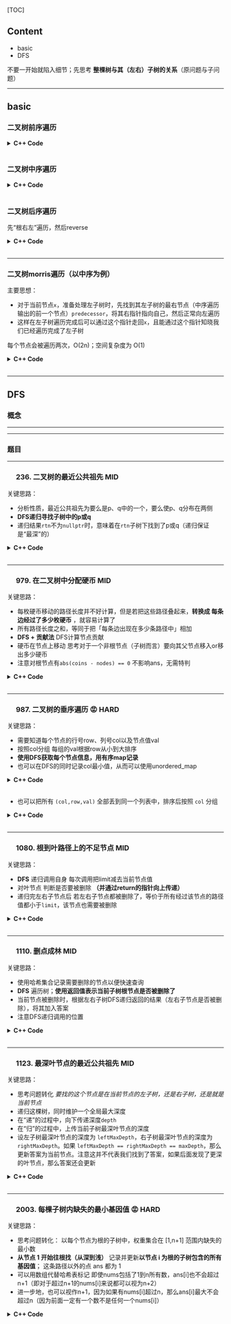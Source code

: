 [TOC]

## Content
- basic
- DFS

不要一开始就陷入细节；先思考 <b>整棵树与其（左右）子树的关系</b>（原问题与子问题）
<br>

------
## basic
### 二叉树前序遍历

<details> 
<summary> <b>C++ Code</b> </summary>

```c++
class Solution {
public:
    vector<int> preorderTraversal(TreeNode* root) {
        vector<int> ans;
        stack<TreeNode*> s;
        if(root == nullptr)
            return ans;
        s.push(root);
        ans.push_back(root->val);
        TreeNode* p = root->left;
        while(!s.empty())
        {
            while(p)
            {
                s.push(p);
                ans.push_back(p->val);
                p = p->left;
            }
            TreeNode* t = s.top();
            s.pop();
            if(t->right)
            {
                s.push(t->right);
                ans.push_back(t->right->val);
                p = t->right->left;
            }
        }
        return ans;
    }
};
```
</details>
<br>

### 二叉树中序遍历

<details> 
<summary> <b>C++ Code</b> </summary>

```c++
class Solution {
public:
    vector<int> inorderTraversal(TreeNode* root) {
        vector<int> ans;
        stack<TreeNode*> s;
        if(root == nullptr)
            return ans;

        s.push(root);
        TreeNode* p = root->left; // 指示下一个进栈
        while(!s.empty())
        {
            while(p != nullptr) // 左子树向左遍历
            {
                s.push(p);
                p = p->left;
            }

            TreeNode* t = s.top();
            ans.push_back(t->val);
            s.pop(); // 出栈 处理右子树
            if(t->right)
            {
                s.push(t->right);
                p = t->right->left;
            }
        }
        return ans;
    }
};
```
</details>
<br>

### 二叉树后序遍历

先“根右左”遍历，然后reverse
<details> 
<summary> <b>C++ Code</b> </summary>

```c++
class Solution {
public:
    vector<int> postorderTraversal(TreeNode* root) {
        vector<int> ans;
        if(root == nullptr)
            return ans;
        stack<TreeNode*> s;
        s.push(root);
        while(!s.empty())
        {
            TreeNode* node = s.top();
            s.pop();
            ans.push_back(node->val);
            if(node->left)
                s.push(node->left);
            if(node->right)
                s.push(node->right);
        }
        reverse(ans.begin(), ans.end());
        return ans;
    }
};
```
</details>
<br>

---
### 二叉树morris遍历（以中序为例）
主要思想：
- 对于当前节点`x`，准备处理左子树时，先找到其左子树的最右节点（中序遍历输出的前一个节点）`predecessor`，将其右指针指向自己，然后正常向左遍历  
- 这样在左子树遍历完成后可以通过这个指针走回`x`，且能通过这个指针知晓我们已经遍历完成了左子树    

每个节点会被遍历两次，O(2n)；空间复杂度为 O(1)   
<details> 
<summary> <b>C++ Code</b> </summary>

```c++
class Solution {
public:
    vector<int> inorderTraversal(TreeNode* root) {
        vector<int> res;
        TreeNode *predecessor = nullptr;

        while (root != nullptr) {
            if (root->left != nullptr) {
                // predecessor 节点就是当前 root 节点向左走一步，然后一直向右走至无法走为止
                predecessor = root->left;
                while (predecessor->right != nullptr && predecessor->right != root) {
                    predecessor = predecessor->right;
                }
                
                // 让 predecessor 的右指针指向 root，继续遍历左子树
                if (predecessor->right == nullptr) {
                    predecessor->right = root;
                    root = root->left;
                }
                // 说明左子树已经访问完了，我们需要断开链接
                else {
                    res.push_back(root->val);
                    predecessor->right = nullptr;
                    root = root->right;
                }
            }
            // 如果没有左孩子，则直接访问右孩子
            else {
                res.push_back(root->val);
                root = root->right;
            }
        }
        return res;
    }
};
```
</details>
<br>

------
## DFS
### 概念
---
---
### 题目
---
### &emsp; 236. 二叉树的最近公共祖先 MID
关键思路：
- 分析性质，最近公共祖先为要么是p、q中的一个，要么使p、q分布在两侧
- <b>DFS递归寻找子树中的p或q</b>
- 递归结果`rtn`不为`nullptr`时，意味着在`rtn`子树下找到了p或q（递归保证是“最深”的）

<details> 
<summary> <b>C++ Code</b> </summary>

``` c++
class Solution {
public:
    TreeNode* lowestCommonAncestor(TreeNode* root, TreeNode* p, TreeNode* q) {
        if(root == nullptr || root == p || root == q) // 遇到叶节点、p或q时从底至顶回溯
            return root;
        TreeNode* left = lowestCommonAncestor(root->left, p, q);
        TreeNode* right = lowestCommonAncestor(root->right, p, q);

        // 单侧为nullptr 返回另一侧结果
        if(left == nullptr) return right; 
        if(right == nullptr) return left;
        
        return root; // p q 分布在异侧
    }
};
```
</details>
<br>

---
### &emsp; 979. 在二叉树中分配硬币 MID
关键思路：
- 每枚硬币移动的路径长度并不好计算，但是若把这些路径叠起来，**转换成 每条边经过了多少枚硬币** ，就容易计算了
- 所有路径长度之和，等同于把「每条边出现在多少条路径中」相加
- <b>DFS + 贡献法</b> DFS计算节点贡献
- 硬币在节点上移动 思考对于一个非根节点（子树而言）要向其父节点移入or移出多少硬币
- 注意对根节点有`abs(coins - nodes) == 0` 不影响ans，无需特判

<details> 
<summary> <b>C++ Code</b> </summary>

``` c++
class Solution {
public:
    int ans = 0;
    pair<int, int> dfs(TreeNode* node) // 返回硬币数和节点数
    {
        if(node == nullptr)
            return {0, 0};
        auto [coins_l, nodes_l] = dfs(node->left);
        auto [coins_r, nodes_r] = dfs(node->right);
        int coins = coins_l + coins_r + node->val;
        int nodes = nodes_l + nodes_r + 1;
        ans += abs(coins - nodes); // 产生贡献
        return {coins, nodes};
    }

    int distributeCoins(TreeNode* root) {
        dfs(root);
        return ans;
    }
};
```
</details>
<br>

---
### &emsp; 987. 二叉树的垂序遍历 :rage: HARD
关键思路：
- 需要知道每个节点的行号row、列号col以及节点值val
- 按照col分组 每组的val根据row从小到大排序
- <b>使用DFS获取每个节点信息，用有序map记录</b>
- 也可以在DFS的同时记录col最小值，从而可以使用unordered_map

<details> 
<summary> <b>C++ Code</b> </summary>

``` c++
class Solution {
    map<int, vector<pair<int, int>>> groups;

    void dfs(TreeNode* node, int row, int col)
    {
        if(node == nullptr)
            return;
        groups[col].emplace_back(row, node->val);
        dfs(node->left, row + 1, col - 1);
        dfs(node->right, row + 1, col + 1);
    }
public:
    vector<vector<int>> verticalTraversal(TreeNode* root) {
        dfs(root, 0, 0);
        vector<vector<int>> ans;
        for(auto &[_, g] : groups)
        {
            ranges::sort(g);
            vector<int> vals;
            for(auto &[_, val] : g)
                vals.push_back(val);
            
            ans.push_back(vals);
        }
        return ans;
    }
};
```
</details>
<br>

- 也可以把所有 `(col,row,val)` 全部丢到同一个列表中，排序后按照 `col` 分组
<details> 
<summary> <b>C++ Code</b> </summary>

``` c++
lass Solution {
public:
    vector<vector<int>> verticalTraversal(TreeNode* root) {
        vector<tuple<int, int, int>> data;
        function<void(TreeNode*, int, int)> dfs = [&](TreeNode* node, int row, int col) {
            if(node == nullptr)
                return;
            data.emplace_back(col, row, node->val);
            dfs(node->left, row + 1, col - 1);
            dfs(node->right, row + 1, col + 1);
        };
        dfs(root, 0, 0);

        vector<vector<int>> ans;
        ranges::sort(data);
        int last_col = INT_MIN;
        for(auto &[col, _, val] : data)
        {
            if(col != last_col)
            {
                last_col = col;
                ans.push_back({}); // 一个新的组
            }
            ans.back().push_back(val);
        }
        return ans;
    }
};
```
</details>
<br>

---
### &emsp; 1080. 根到叶路径上的不足节点 MID
关键思路：
- <b>DFS</b> 递归调用自身 每次调用把limit减去当前节点值
- 对叶节点 判断是否要被删除 <b>（并通过return的指针向上传递）</b>
- 递归完左右子节点后 若左右子节点都被删除了，等价于所有经过该节点的路径值都小于`limit`，该节点也需要被删除

<details> 
<summary> <b>C++ Code</b> </summary>

``` c++
class Solution {
public:
    TreeNode* sufficientSubset(TreeNode* root, int limit) {
        limit -= root->val;
        if(root->left == root->right) // nullptr
            return limit > 0 ? nullptr : root;
        if(root->left)
            root->left = sufficientSubset(root->left, limit);
        if(root->right)
            root->right = sufficientSubset(root->right, limit);

        return (root->left || root->right)? root : nullptr;
    }
};
```
</details>
<br>

---
### &emsp; 1110. 删点成林 MID
关键思路：
- 使用哈希集合记录需要删除的节点以便快速查询
- <b>DFS</b> 遍历树；<b>使用返回值表示当前子树根节点是否被删除了</b>
- 当前节点被删除时，根据左右子树DFS递归返回的结果（左右子节点是否被删除），将其加入答案
- 注意DFS递归调用的位置

<details> 
<summary> <b>C++ Code</b> </summary>

``` c++
class Solution {
    vector<TreeNode*> ans;
    unordered_set<int> s; // 快速判断是否在delete中

    TreeNode* dfs(TreeNode* node)
    {
        if(node == nullptr)
            return nullptr;
        node->left = dfs(node->left); // 递归判断左子树删不删
        node->right = dfs(node->right); // 递归判断右子树删不删
        if(!s.count(node->val)) // 当前结点不删
            return node;
        
        if(node->left)
            ans.push_back(node->left);
        if(node->right)
            ans.push_back(node->right);
        return nullptr;
    }
public:
    vector<TreeNode*> delNodes(TreeNode* root, vector<int>& to_delete) {
        for(int x : to_delete)
            s.insert(x);
        if(dfs(root))
            ans.push_back(root);
        return ans;
    }
};
```
</details>
<br>

---
### &emsp; 1123. 最深叶节点的最近公共祖先 MID
关键思路：
- 思考问题转化 *要找的这个节点是在当前节点的左子树，还是右子树，还是就是当前节点*
- 递归这棵树，同时维护一个全局最大深度
- 在“递”的过程中，向下传递深度`depth`
- 在“归”的过程中，上传当前子树最深叶节点的深度
- 设左子树最深叶节点的深度为 `leftMaxDepth`，右子树最深叶节点的深度为 `rightMaxDepth`。如果 `leftMaxDepth == rightMaxDepth == maxDepth`，那么更新答案为当前节点。注意这并不代表我们找到了答案，如果后面发现了更深的叶节点，那么答案还会更新

<details> 
<summary> <b>C++ Code</b> </summary>

``` c++
class Solution {
public:
    TreeNode* lcaDeepestLeaves(TreeNode* root) {
        TreeNode *ans = nullptr;
        int max_depth = -1; // 全局最大深度 
        function<int(TreeNode*, int)> dfs = [&](TreeNode *node, int depth) {
            if(node == nullptr)
            {
                max_depth = max(max_depth, depth);
                return depth;
            }
            int left_max_depth = dfs(node->left, depth + 1);
            int right_max_depth = dfs(node->right, depth + 1);
            if(left_max_depth == right_max_depth && left_max_depth == max_depth)
                ans = node;

            return max(left_max_depth, right_max_depth);
        };
        dfs(root, 0);
        return ans;
    }
};
```
</details>
<br>

---
### &emsp; 2003. 每棵子树内缺失的最小基因值 :rage: HARD
关键思路：
- 思考问题转化： 以每个节点为根的子树中，权重集合在 [1,n+1] 范围内缺失的最小数
- <b>从节点 1 开始往根找（从深到浅）</b> 记录并更新<b>以节点 i 为根的子树包含的所有基因值</b>； 这条路径以外的点 ans 都为 1
- 可以用数组代替哈希表标记 即使nums包括了1到n所有数，ans[i]也不会超过n+1（即对于超过n+1的nums[i]来说都可以视为n+2）
- 进一步地，也可以视作n+1，因为如果有nums[i]超过n，那么ans[i]最大不会超过n（因为前面一定有一个数不是任何一个nums[i]）

<details> 
<summary> <b>C++ Code</b> </summary>

``` c++
class Solution {
public:
    vector<int> smallestMissingValueSubtree(vector<int>& parents, vector<int>& nums) {
        int n = parents.size();
        vector<int> ans(n, 1);
        auto it = find(nums.begin(), nums.end(), 1);
        if(it == nums.end()) // 不存在基因值为 1 的点
            return ans;
        
        vector<vector<int>> g(n);
        for(int i = 1; i < n; i++)
            g[parents[i]].push_back(i);

        vector<int> vis(n + 2);
        stack<int> nodes; // dfs 子树的节点
        int mex = 2; // 缺失的最小基因值
        int pre = -1;
        int node = it - nums.begin(); // 节点 1
        while(node >= 0)
        {
            vis[min(nums[node], n + 1)] = true; // 标记基因值
            for(int son : g[node])
            {
                if(son != pre) // pre的子树这一边就无需遍历了
                    nodes.push(son); // 接下来需要遍历的点
            }
            while(!nodes.empty()) // dfs每个son
            {
                int x = nodes.top();
                nodes.pop();
                vis[min(nums[x], n + 1)] = true;
                for(int son : g[x])
                    nodes.push(son);
            }
            while(vis[mex])
                mex++;
            ans[node] = mex;
            pre = node;
            node = parents[node]; // 往上走
        }
        return ans;
    }
};
```
</details>
<br>